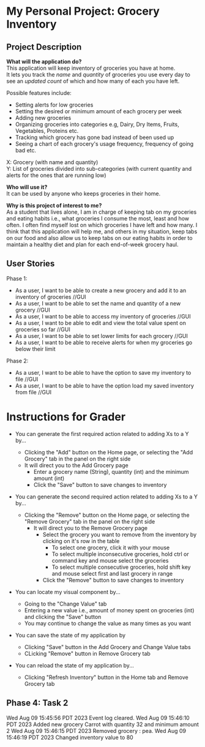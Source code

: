 # My Personal Project: Grocery Inventory

## Project Description

**What will the application do?** <br>
This application will keep inventory of groceries you have at home.<br>
It lets you track the *name* and *quantity* of groceries you use every day to 
see an *updated count* of which and how many of each you have left. <br>

Possible features include: 
- Setting alerts for low groceries 
- Setting the desired or minimum amount of each grocery per week 
- Adding new groceries 
- Organizing groceries into categories e.g, Dairy, Dry Items, Fruits, Vegetables, Proteins etc. 
- Tracking which grocery has gone bad instead of been used up 
- Seeing a chart of each grocery's usage frequency, frequency of going bad etc.

X: Grocery (with name and quantity) <br>
Y: List of groceries divided into sub-categories (with current quantity
and alerts for the ones that are running low)

**Who will use it?**<br>
It can be used by anyone who keeps groceries in their home.

**Why is this project of interest to me?** <br>
As a student that lives alone, I am in charge of keeping tab on my groceries 
and eating habits i.e., what groceries I consume the most, least and how often.
I often find myself lost on which groceries I have left and how many. 
I think that this application will help me, and others in my situation, 
keep tabs on our food and also allow us to keep tabs on our eating habits 
in order to maintain a healthy diet and plan for each end-of-week grocery haul.

## User Stories

Phase 1:
- As a user, I want to be able to create a new grocery and add it to an inventory of groceries //GUI
- As a user, I want to be able to set the name and quantity of a new grocery //GUI
- As a user, I want to be able to access my inventory of groceries //GUI
- As a user, I want to be able to edit and view the total value spent on groceries so far //GUI
- As a user, I want to be able to set lower limits for each grocery //GUI
- As a user, I want to be able to receive alerts for when my groceries go below their limit

Phase 2:
- As a user, I want to be able to have the option to save my inventory to file        //GUI
- As a user, I want to be able to have the option load my saved inventory from file   //GUI


# Instructions for Grader

- You can generate the first required action related to adding Xs to a Y by...
  - Clicking the "Add" button on the Home page, or selecting the "Add Grocery" tab in the panel on the right side
  - It will direct you to the Add Grocery page  
    - Enter a grocery name (String), quantity (int) and the minimum amount (int)
    - Click the "Save" button to save changes to inventory

- You can generate the second required action related to adding Xs to a Y by...
  - Clicking the "Remove" button on the Home page, or selecting the "Remove Grocery" tab in the panel on the right side
      - It will direct you to the Remove Grocery page
        - Select the grocery you want to remove from the inventory by clicking on it's row in the table
          - To select one grocery, click it with your mouse
          - To select multiple inconsecutive groceries, hold ctrl or command key and mouse select the groceries 
          - To select multiple consecutive groceries, hold shift key and mouse select first and last grocery in range
        - Click the "Remove" button to save changes to inventory

- You can locate my visual component by...
  - Going to the "Change Value" tab
  - Entering a new value i.e., amount of money spent on groceries (int) and clicking the "Save" button
  - You may continue to change the value as many times as you want

- You can save the state of my application by
  - Clicking "Save" button in the Add Grocery and Change Value tabs
  - CLicking "Remove" button in Remove Grocery tab

- You can reload the state of my application by...
  - Clicking "Refresh Inventory" button in the Home tab and Remove Grocery tab

## Phase 4: Task 2
Wed Aug 09 15:45:56 PDT 2023
Event log cleared.
Wed Aug 09 15:46:10 PDT 2023
Added new grocery Carrot with quantity 32 and minimum amount 2
Wed Aug 09 15:46:15 PDT 2023
Removed grocery : pea.
Wed Aug 09 15:46:19 PDT 2023
Changed inventory value to 80














